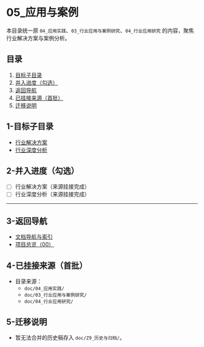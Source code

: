 # 05_应用与案例

本目录统一原 `04_应用实践`、`03_行业应用与案例研究`、`04_行业应用研究` 的内容，聚焦行业解决方案与案例分析。

## 目录

1. [目标子目录](#1-目标子目录)
2. [并入进度（勾选）](#2-并入进度勾选)
3. [返回导航](#3-返回导航)
4. [已挂接来源（首批）](#4-已挂接来源首批)
5. [迁移说明](#5-迁移说明)

## 1-目标子目录

- [行业解决方案](./行业解决方案.md)
- [行业深度分析](./行业深度分析.md)

## 2-并入进度（勾选）

- [ ] 行业解决方案（来源挂接完成）
- [ ] 行业深度分析（来源挂接完成）

---

## 3-返回导航

- [文档导航与索引](../00_总览与导航/文档导航与索引.md)
- [项目总览（00）](../00_总览与导航/README.md)

## 4-已挂接来源（首批）

- 目录来源：
  - `doc/04_应用实践/`
  - `doc/03_行业应用与案例研究/`
  - `doc/04_行业应用研究/`

## 5-迁移说明

- 暂无法合并的历史稿存入 `doc/Z9_历史与归档/`。
